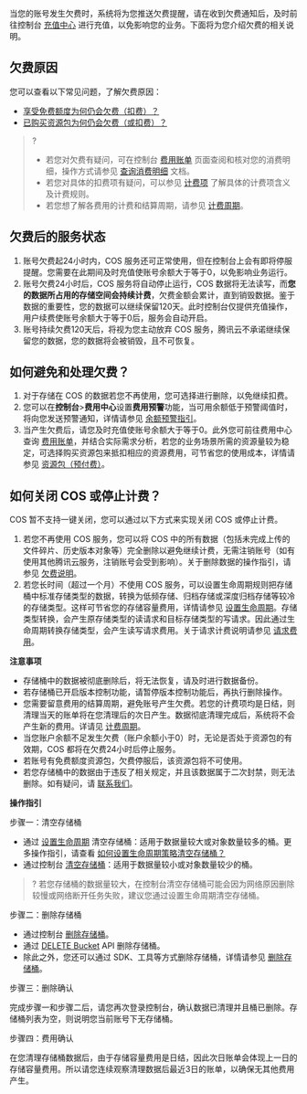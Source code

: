当您的账号发生欠费时，系统将为您推送欠费提醒，请在收到欠费通知后，及时前往控制台 [充值中心](https://console.cloud.tencent.com/account/recharge) 进行充值，以免影响您的业务。下面将为您介绍欠费的相关说明。

## 欠费原因

您可以查看以下常见问题，了解欠费原因：

- [享受免费额度为何仍会欠费（扣费）？](https://cloud.tencent.com/document/product/436/30747#.E4.BA.AB.E5.8F.97.E5.85.8D.E8.B4.B9.E9.A2.9D.E5.BA.A6.E4.B8.BA.E4.BD.95.E4.BB.8D.E4.BC.9A.E6.AC.A0.E8.B4.B9.EF.BC.88.E6.89.A3.E8.B4.B9.EF.BC.89.EF.BC.9F)
- [已购买资源包为何仍会欠费（或扣费）？](https://cloud.tencent.com/document/product/436/30747#.E5.B7.B2.E8.B4.AD.E4.B9.B0.E8.B5.84.E6.BA.90.E5.8C.85.E4.B8.BA.E4.BD.95.E4.BB.8D.E4.BC.9A.E6.AC.A0.E8.B4.B9.EF.BC.88.E6.88.96.E6.89.A3.E8.B4.B9.EF.BC.89.EF.BC.9F)


>?
>- 若您对欠费有疑问，可在控制台 [费用账单](https://console.cloud.tencent.com/expense/bill/overview) 页面查阅和核对您的消费明细，操作方式请参见 [查询消费明细](https://cloud.tencent.com/document/product/436/30357) 文档。
>- 若您对具体的扣费项有疑问，可以参见 [计费项](https://cloud.tencent.com/document/product/436/40285) 了解具体的计费项含义及计费规则。
>- 若您想了解各费用的计费和结算周期，请参见 [计费周期](https://cloud.tencent.com/document/product/436/16871#.E8.AE.A1.E8.B4.B9.E5.91.A8.E6.9C.9F)。
>


## 欠费后的服务状态

1. 账号欠费起24小时内，COS 服务还可正常使用，但在控制台上会有即将停服提醒。您需要在此期间及时充值使账号余额大于等于0，以免影响业务运行。
2. 账号欠费24小时后，COS 服务将自动停止运行，COS 数据将无法读写，而**您的数据所占用的存储空间会持续计费**，欠费金额会累计，直到销毁数据。鉴于数据的重要性，您的数据可以继续保留120天。此时控制台仅提供充值操作，用户续费使账号余额大于等于0后，服务会自动开启。
3. 账号持续欠费120天后，将视为您主动放弃 COS 服务，腾讯云不承诺继续保留您的数据，您的数据将会被销毁，且不可恢复。


## 如何避免和处理欠费？

1. 对于存储在 COS 的数据若您不再使用，您可选择进行删除，以免继续扣费。
2. 您可以在**控制台**>**费用中心**设置**费用预警**功能，当可用余额低于预警阈值时，将向您发送预警通知，详情请参见 [余额预警指引](https://cloud.tencent.com/document/product/555/9942)。
3. 当产生欠费后，请您及时充值使账号余额大于等于0。此外您可前往费用中心查询 [费用账单](https://console.cloud.tencent.com/expense/bill/overview)，并结合实际需求分析，若您的业务场景所需的资源量较为稳定，可选择购买资源包来抵扣相应的资源费用，可节省您的使用成本，详情请参见 [资源包（预付费）](https://cloud.tencent.com/document/product/436/36523)。



## 如何关闭 COS 或停止计费？

COS 暂不支持一键关闭，您可以通过以下方式来实现关闭 COS 或停止计费。

1. 若您不再使用 COS 服务，您可以将 COS 中的所有数据（包括未完成上传的文件碎片、历史版本对象等）完全删除以避免继续计费，无需注销账号（如有使用其他腾讯云服务，注销账号会受到影响）。关于删除数据的操作指引，请参见 [欠费说明](https://cloud.tencent.com/document/product/436/10044#close)。
2. 若您长时间（超过一个月）不使用 COS 服务，可以设置生命周期规则把存储桶中标准存储类型的数据，转换为低频存储、归档存储或深度归档存储等较冷的存储类型。这样可节省您的存储容量费用，详情请参见 [设置生命周期](https://cloud.tencent.com/document/product/436/14605)。存储类型转换，会产生原存储类型的读请求和目标存储类型的写请求。因此通过生命周期转换存储类型，会产生读写请求费用。关于请求计费说明请参见 [请求费用](https://cloud.tencent.com/document/product/436/53861)。


**注意事项**

- 存储桶中的数据被彻底删除后，将无法恢复，请及时进行数据备份。
- 若存储桶已开启版本控制功能，请暂停版本控制功能后，再执行删除操作。
- 您需要留意费用的结算周期，避免账号产生欠费。若您的计费项均是日结，则清理当天的账单将在您清理后的次日产生。数据彻底清理完成后，系统将不会产生新的费用。详请见 [计费周期](https://cloud.tencent.com/document/product/436/16871#.E8.AE.A1.E8.B4.B9.E5.91.A8.E6.9C.9F)。
- 当您账户余额不足发生欠费（账户余额小于0）时，无论是否处于资源包的有效期，COS 都将在欠费24小时后停止服务。
- 若账号有免费额度资源包，欠费停服后，该资源包将不可使用。
- 若您存储桶中的数据由于违反了相关规定，并且该数据属于二次封禁，则无法删除。如有疑问，请 [联系我们](https://cloud.tencent.com/document/product/436/37708)。 



[](id:guide)

**操作指引**


步骤一：清空存储桶

- 通过 [设置生命周期](https://cloud.tencent.com/document/product/436/14605) 清空存储桶：适用于数据量较大或对象数量较多的桶。更多操作指引，请查看 [如何设置生命周期策略清空存储桶？](https://cloud.tencent.com/document/product/436/30747#.E5.A6.82.E4.BD.95.E8.AE.BE.E7.BD.AE.E7.94.9F.E5.91.BD.E5.91.A8.E6.9C.9F.E7.AD.96.E7.95.A5.E6.B8.85.E7.A9.BA.E5.AD.98.E5.82.A8.E6.A1.B6.EF.BC.9F)
- 通过控制台 [清空存储桶](https://cloud.tencent.com/document/product/436/35247)：适用于数据量较小或对象数量较少的桶。

>? 若您存储桶的数据量较大，在控制台清空存储桶可能会因为网络原因删除较慢或网络断开任务失败，建议您通过设置生命周期清空存储桶。
>

步骤二：删除存储桶

- 通过控制台 [删除存储桶](https://cloud.tencent.com/document/product/436/32433)。
- 通过 [DELETE Bucket](https://cloud.tencent.com/document/product/436/7732) API 删除存储桶。
- 除此之外，您还可以通过 SDK、工具等方式删除存储桶，详情请参见 [删除存储桶](https://cloud.tencent.com/document/product/436/14105)。

步骤三：删除确认

完成步骤一和步骤二后，请您再次登录控制台，确认数据已清理并且桶已删除。存储桶列表为空，则说明您当前账号下无存储桶。

步骤四：费用确认

在您清理存储桶数据后，由于存储容量费用是日结，因此次日账单会体现上一日的存储容量费用。所以请您连续观察清理数据后最近3日的账单，以确保无其他费用产生。

